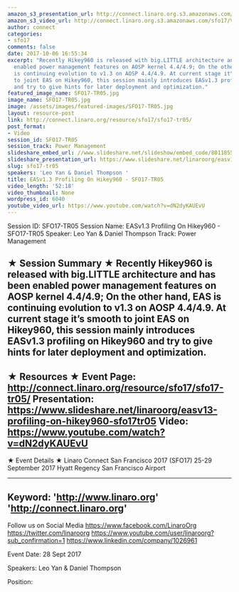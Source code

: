 ```yaml
---
amazon_s3_presentation_url: http://connect.linaro.org.s3.amazonaws.com/sfo17/Presentations/SFO17-TR05%20EAS%20Profiling%20on%20Hikey960.pdf
amazon_s3_video_url: http://connect.linaro.org.s3.amazonaws.com/sfo17/Videos/SFO17-TR05%20EASv1.3%20Profiling%20On%20Hikey960.mp4
author: connect
categories:
- sfo17
comments: false
date: 2017-10-06 16:55:34
excerpt: "Recently Hikey960 is released with big.LITTLE architecture and has been
  enabled power management features on AOSP kernel 4.4/4.9; On the other hand, EAS
  is continuing evolution to v1.3 on AOSP 4.4/4.9. At current stage it\u2019s smooth
  to joint EAS on Hikey960, this session mainly introduces EASv1.3 profiling on Hikey960
  and try to give hints for later deployment and optimization."
featured_image_name: SFO17-TR05.jpg
image_name: SFO17-TR05.jpg
image: /assets/images/featured-images/SFO17-TR05.jpg
layout: resource-post
link: http://connect.linaro.org/resource/sfo17/sfo17-tr05/
post_format:
- Video
session_id: SFO17-TR05
session_track: Power Management
slideshare_embed_url: //www.slideshare.net/slideshow/embed_code/80118552
slideshare_presentation_url: https://www.slideshare.net/linaroorg/easv13-profiling-on-hikey960-sfo17tr05
slug: sfo17-tr05
speakers: 'Leo Yan & Daniel Thompson '
title: EASv1.3 Profiling On Hikey960 - SFO17-TR05
video_length: '52:18'
video_thumbnail: None
wordpress_id: 6040
youtube_video_url: https://www.youtube.com/watch?v=dN2dyKAUEvU
---
```


Session ID: SFO17-TR05
Session Name: EASv1.3 Profiling On Hikey960 - SFO17-TR05
Speaker: Leo Yan & Daniel Thompson
Track: Power Management

★ Session Summary ★
Recently Hikey960 is released with big.LITTLE architecture and has been enabled power management features on AOSP kernel 4.4/4.9; On the other hand, EAS is continuing evolution to v1.3 on AOSP 4.4/4.9. At current stage it’s smooth to joint EAS on Hikey960, this session mainly introduces EASv1.3 profiling on Hikey960 and try to give hints for later deployment and optimization.
---------------------------------------------------
★ Resources ★
Event Page: http://connect.linaro.org/resource/sfo17/sfo17-tr05/
Presentation: https://www.slideshare.net/linaroorg/easv13-profiling-on-hikey960-sfo17tr05
Video: https://www.youtube.com/watch?v=dN2dyKAUEvU
---------------------------------------------------

★ Event Details ★
Linaro Connect San Francisco 2017 (SFO17)
25-29 September 2017
Hyatt Regency San Francisco Airport

---------------------------------------------------
Keyword:
'http://www.linaro.org'
'http://connect.linaro.org'
---------------------------------------------------
Follow us on Social Media
https://www.facebook.com/LinaroOrg
https://twitter.com/linaroorg
https://www.youtube.com/user/linaroorg?sub_confirmation=1
https://www.linkedin.com/company/1026961

Event Date: 28 Sept 2017

Speakers: Leo Yan & Daniel Thompson

Position:
